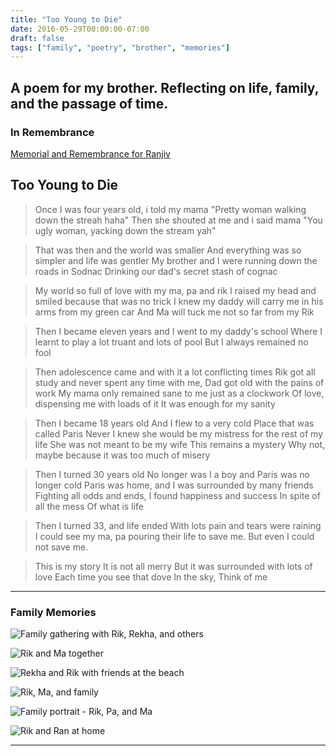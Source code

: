 ```yaml
---
title: "Too Young to Die"
date: 2016-05-29T00:00:00-07:00
draft: false
tags: ["family", "poetry", "brother", "memories"]
---
```


A poem for my brother. Reflecting on life, family, and the passage of time.
---
### In Remembrance

[Memorial and Remembrance for Ranjiv](https://youtu.be/nc3k6MO_ZDI)


## Too Young to Die

> Once I was four years old, i told my mama
> "Pretty woman walking down the streah haha"
> Then she shouted at me and i said mama
> "You ugly woman, yacking down the stream yah"

> That was then and the world was smaller
> And everything was so simpler and life was gentler
> My brother and I were running down the roads in Sodnac
> Drinking our dad's secret stash of cognac

> My world so full of love with my ma, pa and rik
> I raised my head and smiled because that was no trick
> I knew my daddy will carry me in his arms from my green car
> And Ma will tuck me not so far
> from my Rik

> Then I became eleven years and I went to my daddy's school
> Where I learnt to play a lot truant and lots of pool
> But I always remained no fool

> Then adolescence came and with it a lot conflicting times
> Rik got all study and never spent any time
> with me, Dad got old with the pains of work
> My mama only remained sane to me just as a clockwork
> Of love, dispensing me with loads of it
> It was enough for my sanity

> Then I became 18 years old
> And I flew to a very cold
> Place that was called Paris
> Never I knew she would be my mistress
> for the rest of my life
> She was not meant to be my wife
> This remains a mystery
> Why not, maybe because it was too much of misery

> Then I turned 30 years old
> No longer was I a boy and Paris was no longer cold
> Paris was home, and I was surrounded by many friends
> Fighting all odds and ends,
> I found happiness and success
> In spite of all the mess
> Of what is life

> Then I turned 33, and life ended
> With lots pain and tears were raining
> I could see my ma, pa pouring
> their life to save me.
> But even I could not save me.

> This is my story
> It is not all merry
> But it was surrounded with lots of love
> Each time you see that dove
> In the sky, Think of me

---

### Family Memories

![Family gathering with Rik, Rekha, and others](/posts/too-young-to-die/ran-family.jpg)

![Rik and Ma together](/posts/too-young-to-die/ran-ma-rik.jpg)

![Rekha and Rik with friends at the beach](/posts/too-young-to-die/ran-rekha.jpg)

![Rik, Ma, and family](/posts/too-young-to-die/ran-rik-ma.jpg)

![Family portrait - Rik, Pa, and Ma](/posts/too-young-to-die/ran-rik-pa-ma.jpg)

![Rik and Ran at home](/posts/too-young-to-die/rik-ran.JPG)

---

